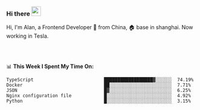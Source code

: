### Hi there <img src="https://media.giphy.com/media/hvRJCLFzcasrR4ia7z/giphy.gif" width="25px">

<!-- ![visitors](https://visitor-badge.glitch.me/badge?page_id=dislfyer.dislfyer) -->

Hi, I'm Alan, a Frontend Developer 🚀 from China, 🏠 base in shanghai. Now working in Tesla.

<br/>
<br/>

📊 **This Week I Spent My Time On:**


<!--START_SECTION:waka-->

```text
TypeScript                          ██████████████████▓░░░░░░  74.19%
Docker                              ██░░░░░░░░░░░░░░░░░░░░░░░  7.71%
JSON                                █▓░░░░░░░░░░░░░░░░░░░░░░░  6.25%
Nginx configuration file            █░░░░░░░░░░░░░░░░░░░░░░░░  4.92%
Python                              █░░░░░░░░░░░░░░░░░░░░░░░░  3.15%
```

<!--END_SECTION:waka-->

<!--
**About Me:**
 -->
